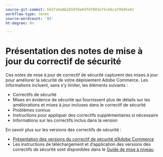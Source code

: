 ```yaml
---
source-git-commit: b63fa9a8b2b59f6e8dfd7003e75c66caf99d5e81
workflow-type: tm+mt
source-wordcount: '93'
ht-degree: 0%

---
```

# Présentation des notes de mise à jour du correctif de sécurité

Ces notes de mise à jour de correctif de sécurité capturent des mises à jour pour améliorer la sécurité de votre déploiement Adobe Commerce. Les informations incluent, sans s’y limiter, les éléments suivants :

* Correctifs de sécurité
* Mises en évidence de sécurité qui fournissent plus de détails sur les améliorations et mises à jour incluses dans le correctif de sécurité
* Problèmes connus
* Instructions pour appliquer des correctifs supplémentaires si nécessaire
* Informations sur les correctifs inclus dans la version

En savoir plus sur les versions des correctifs de sécurité :

* [Présentation des versions du correctif de sécurité d’Adobe Commerce](/help/release/release-notes/security/overview.md#about-adobe-commerce-security-patch-releases)
* Les instructions de téléchargement et d’application des versions des correctifs de sécurité sont disponibles dans le [ Guide de mise à niveau ](https://experienceleague.adobe.com/fr/docs/commerce-operations/upgrade-guide/implementation/perform-upgrade)
